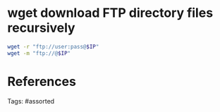 # wget download FTP directory files recursively
```bash
wget -r "ftp://user:pass@$IP"
wget -m "ftp://@$IP"
```

# References

Tags:
    #assorted
